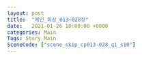 ```yaml
---
layout: post
title:  "메인_회상_013~028장"
date:   2021-01-26 10:00:00 +0000
categories: Main
Tags: Story Main
SceneCode: ["scene_skip_cp013-028_q1_s10"]
---
```

